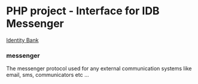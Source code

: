 # PHP project - Interface for IDB Messenger

[Identity Bank](https://www.identitybank.eu)

### messenger
The messenger protocol used for any external communication systems like email, sms, communicators etc ...
